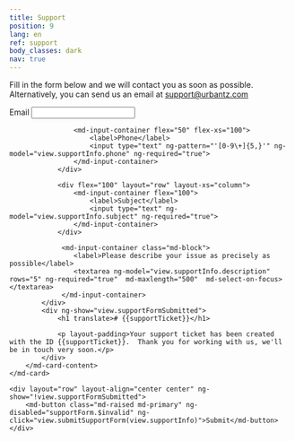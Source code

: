```yaml
---
title: Support
position: 9
lang: en
ref: support
body_classes: dark
nav: true
---
```


<p>Fill in the form below and we will contact you as soon as possible. Alternatively, you can send us an email at <a href="mailto:support@urbantz.com">support@urbantz.com</a></p>
<form name="supportForm" novalidate ng-init="view.supportInfo={}">
    <md-card>
    	<md-card-content>
    		<div ng-show="!view.supportFormSubmitted">
                <div flex="100" layout="row" layout-xs="column">
                    <md-input-container flex="50" flex-xs="100">
                        <label>Email</label>
                        <input type="email" ng-model="view.supportInfo.email" ng-required="true">
                    </md-input-container>

                    <md-input-container flex="50" flex-xs="100">
                        <label>Phone</label>
                        <input type="text" ng-pattern="'[0-9\+]{5,}'" ng-model="view.supportInfo.phone" ng-required="true">
                    </md-input-container>
                </div>

                <div flex="100" layout="row" layout-xs="column">
                    <md-input-container flex="100">
                        <label>Subject</label>
                        <input type="text" ng-model="view.supportInfo.subject" ng-required="true">
                    </md-input-container>
                </div>

                 <md-input-container class="md-block">
                 	<label>Please describe your issue as precisely as possible</label>
                 	<textarea ng-model="view.supportInfo.description" rows="5" ng-required="true"  md-maxlength="500"  md-select-on-focus></textarea>
                 </md-input-container>
            </div>
	        <div ng-show="view.supportFormSubmitted">
    	        <h1 translate># {{supportTicket}}</h1>

        	    <p layout-padding>Your support ticket has been created with the ID {{supportTicket}}.  Thank you for working with us, we'll be in touch very soon.</p>
            </div>
        </md-card-content>
    </md-card>

	<div layout="row" layout-align="center center" ng-show="!view.supportFormSubmitted">
    	<md-button class="md-raised md-primary" ng-disabled="supportForm.$invalid" ng-click="view.submitSupportForm(view.supportInfo)">Submit</md-button>
    </div>
</form>